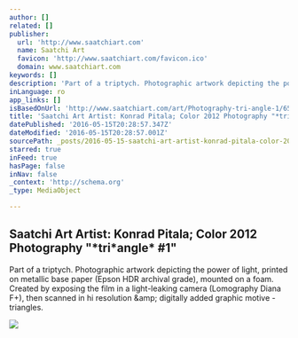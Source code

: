 ```yaml
---
author: []
related: []
publisher:
  url: 'http://www.saatchiart.com'
  name: Saatchi Art
  favicon: 'http://www.saatchiart.com/favicon.ico'
  domain: www.saatchiart.com
keywords: []
description: 'Part of a triptych. Photographic artwork depicting the power of light, printed on metallic base paper (Epson HDR archival grade), mounted on a foam. Created by exposing the film in a light-leaking camera (Lomography Diana F+), then scanned in hi resolution &amp; digitally added graphic motive - triangles.'
inLanguage: ro
app_links: []
isBasedOnUrl: 'http://www.saatchiart.com/art/Photography-tri-angle-1/658471/1802308/view'
title: 'Saatchi Art Artist: Konrad Pitala; Color 2012 Photography "*tri*angle* #1"'
datePublished: '2016-05-15T20:28:57.347Z'
dateModified: '2016-05-15T20:28:57.001Z'
sourcePath: _posts/2016-05-15-saatchi-art-artist-konrad-pitala-color-2012-photography.md
starred: true
inFeed: true
hasPage: false
inNav: false
_context: 'http://schema.org'
_type: MediaObject

---
```

<article style=""><h1>Saatchi Art Artist: Konrad Pitala; Color 2012 Photography "*tri*angle* #1"</h1><p>Part of a triptych. Photographic artwork depicting the power of light, printed on metallic base paper (Epson HDR archival grade), mounted on a foam. Created by exposing the film in a light-leaking camera (Lomography Diana F+), then scanned in hi resolution &amp;amp; digitally added graphic motive - triangles.</p><img src="http://saimg-a.akamaihd.net/saatchi/658471/art/1963321/1083995-7.jpg" /></article>